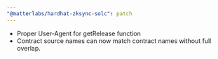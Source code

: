 ```yaml
---
"@matterlabs/hardhat-zksync-solc": patch
---
```


- Proper User-Agent for getRelease function
- Contract source names can now match contract names without full overlap.

